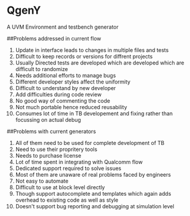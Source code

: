 # QgenY
A UVM Environment and testbench generator

##Problems addressed in current flow
1. Update in interface leads to changes in multiple files and tests
2. Difficult to keep records or versions for diffrent projects
3. Usually Directed tests are developed which are developed which are difficult to randomize
4. Needs additional efforts to manage bugs
5. Different developer styles affect the uniformity
6. Difficult to understand by new developer
7. Add difficulties during code review
8. No good way of commenting the code
9. Not much portable hence reduced reusability
10. Consumes lot of time in TB developement and fixing rather than focussing on actual debug

##Problems with current generators
1. All of them need to be used for complete development of TB
2. Need to use their propritery tools
3. Needs to purchase license
4. Lot of time spent in integrating with Qualcomm flow
5. Dedicated support required to solve issues
6. Most of them are unaware of real problems faced by engineers
7. Not easy to automate
8. Difficult to use at block level directly
9. Though support autocomplete and templates which again adds overhead to existing code as well as style
10. Doesn't support bug reporting and debugging at simulation level
